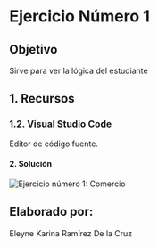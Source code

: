 # Ejercicio Número 1

## Objetivo

Sirve para ver la lógica del estudiante

## 1. Recursos

### 1.2. Visual Studio Code
Editor de código fuente.

#### 2. Solución
![Ejercicio número 1: Comercio](https://user-images.githubusercontent.com/32303570/39739580-4468e214-5257-11e8-95b1-9ac055cc18f2.png)

## Elaborado por:
Eleyne Karina Ramírez De la Cruz